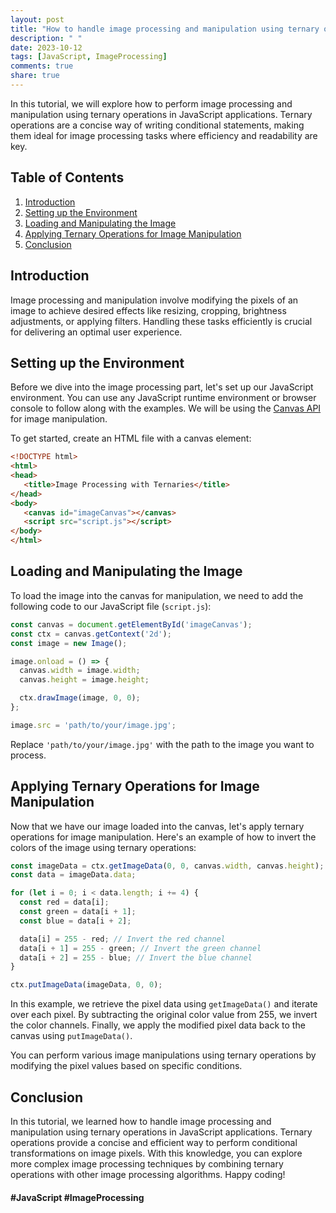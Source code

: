 ```yaml
---
layout: post
title: "How to handle image processing and manipulation using ternary operations in JavaScript applications?"
description: " "
date: 2023-10-12
tags: [JavaScript, ImageProcessing]
comments: true
share: true
---
```


In this tutorial, we will explore how to perform image processing and manipulation using ternary operations in JavaScript applications. Ternary operations are a concise way of writing conditional statements, making them ideal for image processing tasks where efficiency and readability are key.

## Table of Contents
1. [Introduction](#introduction)
2. [Setting up the Environment](#setting-up-the-environment)
3. [Loading and Manipulating the Image](#loading-and-manipulating-the-image)
4. [Applying Ternary Operations for Image Manipulation](#applying-ternary-operations-for-image-manipulation)
5. [Conclusion](#conclusion)

## Introduction
Image processing and manipulation involve modifying the pixels of an image to achieve desired effects like resizing, cropping, brightness adjustments, or applying filters. Handling these tasks efficiently is crucial for delivering an optimal user experience.

## Setting up the Environment
Before we dive into the image processing part, let's set up our JavaScript environment. You can use any JavaScript runtime environment or browser console to follow along with the examples. We will be using the [Canvas API](https://developer.mozilla.org/en-US/docs/Web/API/Canvas_API) for image manipulation.

To get started, create an HTML file with a canvas element:

```html
<!DOCTYPE html>
<html>
<head>
   <title>Image Processing with Ternaries</title>
</head>
<body>
   <canvas id="imageCanvas"></canvas>
   <script src="script.js"></script>
</body>
</html>
```

## Loading and Manipulating the Image
To load the image into the canvas for manipulation, we need to add the following code to our JavaScript file (`script.js`):

```javascript
const canvas = document.getElementById('imageCanvas');
const ctx = canvas.getContext('2d');
const image = new Image();

image.onload = () => {
  canvas.width = image.width;
  canvas.height = image.height;

  ctx.drawImage(image, 0, 0);
};

image.src = 'path/to/your/image.jpg';
```

Replace `'path/to/your/image.jpg'` with the path to the image you want to process.

## Applying Ternary Operations for Image Manipulation
Now that we have our image loaded into the canvas, let's apply ternary operations for image manipulation. Here's an example of how to invert the colors of the image using ternary operations:

```javascript
const imageData = ctx.getImageData(0, 0, canvas.width, canvas.height);
const data = imageData.data;

for (let i = 0; i < data.length; i += 4) {
  const red = data[i];
  const green = data[i + 1];
  const blue = data[i + 2];

  data[i] = 255 - red; // Invert the red channel
  data[i + 1] = 255 - green; // Invert the green channel
  data[i + 2] = 255 - blue; // Invert the blue channel
}

ctx.putImageData(imageData, 0, 0);
```

In this example, we retrieve the pixel data using `getImageData()` and iterate over each pixel. By subtracting the original color value from 255, we invert the color channels. Finally, we apply the modified pixel data back to the canvas using `putImageData()`.

You can perform various image manipulations using ternary operations by modifying the pixel values based on specific conditions.

## Conclusion
In this tutorial, we learned how to handle image processing and manipulation using ternary operations in JavaScript applications. Ternary operations provide a concise and efficient way to perform conditional transformations on image pixels. With this knowledge, you can explore more complex image processing techniques by combining ternary operations with other image processing algorithms. Happy coding!

#### #JavaScript #ImageProcessing